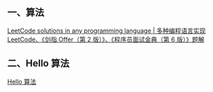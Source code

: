 ## 一、算法
[LeetCode solutions in any programming language | 多种编程语言实现 LeetCode、《剑指 Offer（第 2 版）》、《程序员面试金典（第 6 版）》题解](https://doocs.github.io/leetcode/)

## 二、Hello 算法
[Hello 算法](https://www.hello-algo.com/)